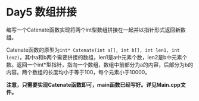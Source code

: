 # Day5 数组拼接

编写一个Catenate函数实现将两个int型数组拼接在一起并以指针形式返回新数组。

Catenate函数的原型为```int* Catenate(int a[], int b[], int len1, int len2)```，其中a和b两个需要拼接的数组，len1是a中元素个数，len2是b中元素个数。返回一个int\*型指针，指向一个数组，数组中前部分为a的内容，后部分为b的内容。两个数组的长度均小于等于100，每个元素小于10000。

**注意，只需要实现Catenate函数即可，main函数已经写好。详见Main.cpp文件。**